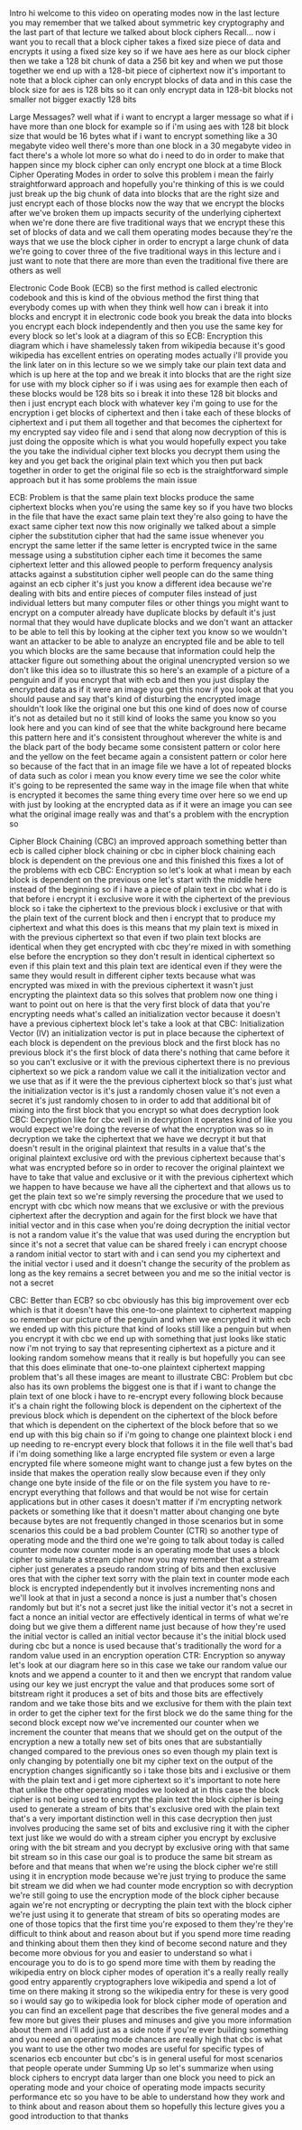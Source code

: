 Intro hi welcome to this video on operating modes now in the last lecture you may remember that we talked about symmetric key cryptography and the last part of that lecture we talked about block ciphers Recall... now i want you to recall that a block cipher takes a fixed size piece of data and encrypts it using a fixed size key so if we have aes here as our block cipher then we take a 128 bit chunk of data a 256 bit key and when we put those together we end up with a 128-bit piece of ciphertext now it's important to note that a block cipher can only encrypt blocks of data and in this case the block size for aes is 128 bits so it can only encrypt data in 128-bit blocks not smaller not bigger exactly 128 bits 


Large Messages? well what if i want to encrypt a larger message so what if i have more than one block for example so if i'm using aes with 128 bit block size that would be 16 bytes what if i want to encrypt something like a 30 megabyte video well there's more than one block in a 30 megabyte video in fact there's a whole lot more so what do i need to do in order to make that happen since my block cipher can only encrypt one block at a time Block Cipher Operating Modes in order to solve this problem i mean the fairly straightforward approach and hopefully you're thinking of this is we could just break up the big chunk of data into blocks that are the right size and just encrypt each of those blocks now the way that we encrypt the blocks after we've broken them up impacts security of the underlying ciphertext when we're done there are five traditional ways that we encrypt these this set of blocks of data and we call them operating modes because they're the ways that we use the block cipher in order to encrypt a large chunk of data we're going to cover three of the five traditional ways in this lecture and i just want to note that there are more than even the traditional five there are others as well 

Electronic Code Book (ECB) so the first method is called electronic codebook and this is kind of the obvious method the first thing that everybody comes up with when they think well how can i break it into blocks and encrypt it in electronic code book you break the data into blocks you encrypt each block independently and then you use the same key for every block so let's look at a diagram of this so ECB: Encryption this diagram which i have shamelessly taken from wikipedia because it's good wikipedia has excellent entries on operating modes actually i'll provide you the link later on in this lecture so we we simply take our plain text data and which is up here at the top and we break it into blocks that are the right size for use with my block cipher so if i was using aes for example then each of these blocks would be 128 bits so i break it into these 128 bit blocks and then i just encrypt each block with whatever key i'm going to use for the encryption i get blocks of ciphertext and then i take each of these blocks of ciphertext and i put them all together and that becomes the ciphertext for my encrypted say video file and i send that along now decryption of this is just doing the opposite which is what you would hopefully expect you take the you take the individual cipher text blocks you decrypt them using the key and you get back the original plain text which you then put back together in order to get the original file so ecb is the straightforward simple approach but it has some problems the main issue 

ECB: Problem is that the same plain text blocks produce the same ciphertext blocks when you're using the same key so if you have two blocks in the file that have the exact same plain text they're also going to have the exact same cipher text now this now originally we talked about a simple cipher the substitution cipher that had the same issue whenever you encrypt the same letter if the same letter is encrypted twice in the same message using a substitution cipher each time it becomes the same ciphertext letter and this allowed people to perform frequency analysis attacks against a substitution cipher well people can do the same thing against an ecb cipher it's just you know a different idea because we're dealing with bits and entire pieces of computer files instead of just individual letters but many computer files or other things you might want to encrypt on a computer already have duplicate blocks by default it's just normal that they would have duplicate blocks and we don't want an attacker to be able to tell this by looking at the cipher text you know so we wouldn't want an attacker to be able to analyze an encrypted file and be able to tell you which blocks are the same because that information could help the attacker figure out something about the original unencrypted version so we don't like this idea so to illustrate this so here's an example of a picture of a penguin and if you encrypt that with ecb and then you just display the encrypted data as if it were an image you get this now if you look at that you should pause and say that's kind of disturbing the encrypted image shouldn't look like the original one but this one kind of does now of course it's not as detailed but no it still kind of looks the same you know so you look here and you can kind of see that the white background here became this pattern here and it's consistent throughout wherever the white is and the black part of the body became some consistent pattern or color here and the yellow on the feet became again a consistent pattern or color here so because of the fact that in an image file we have a lot of repeated blocks of data such as color i mean you know every time we see the color white it's going to be represented the same way in the image file when that white is encrypted it becomes the same thing every time over here so we end up with just by looking at the encrypted data as if it were an image you can see what the original image really was and that's a problem with the encryption so 

Cipher Block Chaining (CBC) an improved approach something better than ecb is called cipher block chaining or cbc in cipher block chaining each block is dependent on the previous one and this finished this fixes a lot of the problems with ecb CBC: Encryption so let's look at what i mean by each block is dependent on the previous one let's start with the middle here instead of the beginning so if i have a piece of plain text in cbc what i do is that before i encrypt it i exclusive wore it with the ciphertext of the previous block so i take the ciphertext to the previous block i exclusive or that with the plain text of the current block and then i encrypt that to produce my ciphertext and what this does is this means that my plain text is mixed in with the previous ciphertext so that even if two plain text blocks are identical when they get encrypted with cbc they're mixed in with something else before the encryption so they don't result in identical ciphertext so even if this plain text and this plain text are identical even if they were the same they would result in different cipher texts because what was encrypted was mixed in with the previous ciphertext it wasn't just encrypting the plaintext data so this solves that problem now one thing i want to point out on here is that the very first block of data that you're encrypting needs what's called an initialization vector because it doesn't have a previous ciphertext block let's take a look at that CBC: Initialization Vector (IV) an initialization vector is put in place because the ciphertext of each block is dependent on the previous block and the first block has no previous block it's the first block of data there's nothing that came before it so you can't exclusive or it with the previous ciphertext there is no previous ciphertext so we pick a random value we call it the initialization vector and we use that as if it were the the previous ciphertext block so that's just what the initialization vector is it's just a randomly chosen value it's not even a secret it's just randomly chosen to in order to add that additional bit of mixing into the first block that you encrypt so what does decryption look CBC: Decryption like for cbc well in in decryption it operates kind of like you would expect we're doing the reverse of what the encryption was so in decryption we take the ciphertext that we have we decrypt it but that doesn't result in the original plaintext that results in a value that's the original plaintext exclusive ord with the previous ciphertext because that's what was encrypted before so in order to recover the original plaintext we have to take that value and exclusive or it with the previous ciphertext which we happen to have because we have all the ciphertext and that allows us to get the plain text so we're simply reversing the procedure that we used to encrypt with cbc which now means that we exclusive or with the previous ciphertext after the decryption and again for the first block we have that initial vector and in this case when you're doing decryption the initial vector is not a random value it's the value that was used during the encryption but since it's not a secret that value can be shared freely i can encrypt choose a random initial vector to start with and i can send you my ciphertext and the initial vector i used and it doesn't change the security of the problem as long as the key remains a secret between you and me so the initial vector is not a secret 

CBC: Better than ECB? so cbc obviously has this big improvement over ecb which is that it doesn't have this one-to-one plaintext to ciphertext mapping so remember our picture of the penguin and when we encrypted it with ecb we ended up with this picture that kind of looks still like a penguin but when you encrypt it with cbc we end up with something that just looks like static now i'm not trying to say that representing ciphertext as a picture and it looking random somehow means that it really is but hopefully you can see that this does eliminate that one-to-one plaintext ciphertext mapping problem that's all these images are meant to illustrate CBC: Problem but cbc also has its own problems the biggest one is that if i want to change the plain text of one block i have to re-encrypt every following block because it's a chain right the following block is dependent on the ciphertext of the previous block which is dependent on the ciphertext of the block before that which is dependent on the ciphertext of the block before that so we end up with this big chain so if i'm going to change one plaintext block i end up needing to re-encrypt every block that follows it in the file well that's bad if i'm doing something like a large encrypted file system or even a large encrypted file where someone might want to change just a few bytes on the inside that makes the operation really slow because even if they only change one byte inside of the file or on the file system you have to re-encrypt everything that follows and that would be not wise for certain applications but in other cases it doesn't matter if i'm encrypting network packets or something like that it doesn't matter about changing one byte because bytes are not frequently changed in those scenarios but in some scenarios this could be a bad problem Counter (CTR) so another type of operating mode and the third one we're going to talk about today is called counter mode now counter mode is an operating mode that uses a block cipher to simulate a stream cipher now you may remember that a stream cipher just generates a pseudo random string of bits and then exclusive ores that with the cipher text sorry with the plain text in counter mode each block is encrypted independently but it involves incrementing nons and we'll look at that in just a second a nonce is just a number that's chosen randomly but but it's not a secret just like the initial vector it's not a secret in fact a nonce an initial vector are effectively identical in terms of what we're doing but we give them a different name just because of how they're used the initial vector is called an initial vector because it's the initial block used during cbc but a nonce is used because that's traditionally the word for a random value used in an encryption operation CTR: Encryption so anyway let's look at our diagram here so in this case we take our random value our knots and we append a counter to it and then we encrypt that random value using our key we just encrypt the value and that produces some sort of bitstream right it produces a set of bits and those bits are effectively random and we take those bits and we exclusive for them with the plain text in order to get the cipher text for the first block we do the same thing for the second block except now we've incremented our counter when we increment the counter that means that we should get on the output of the encryption a new a totally new set of bits ones that are substantially changed compared to the previous ones so even though my plain text is only changing by potentially one bit my cipher text on the output of the encryption changes significantly so i take those bits and i exclusive or them with the plain text and i get more ciphertext so it's important to note here that unlike the other operating modes we looked at in this case the block cipher is not being used to encrypt the plain text the block cipher is being used to generate a stream of bits that's exclusive ored with the plain text that's a very important distinction well in this case decryption then just involves producing the same set of bits and exclusive ring it with the cipher text just like we would do with a stream cipher you encrypt by exclusive oring with the bit stream and you decrypt by exclusive oring with that same bit stream so in this case our goal is to produce the same bit stream as before and that means that when we're using the block cipher we're still using it in encryption mode because we're just trying to produce the same bit stream we did when we had counter mode encryption so with decryption we're still going to use the encryption mode of the block cipher because again we're not encrypting or decrypting the plain text with the block cipher we're just using it to generate that stream of bits so operating modes are one of those topics that the first time you're exposed to them they're they're difficult to think about and reason about but if you spend more time reading and thinking about them then they kind of become second nature and they become more obvious for you and easier to understand so what i encourage you to do is to go spend more time with them by reading the wikipedia entry on block cipher modes of operation it's a really really really good entry apparently cryptographers love wikipedia and spend a lot of time on there making it strong so the wikipedia entry for these is very good so i would say go to wikipedia look for block cipher mode of operation and you can find an excellent page that describes the five general modes and a few more but gives their pluses and minuses and give you more information about them and i'll add just as a side note if you're ever building something and you need an operating mode chances are really high that cbc is what you want to use the other two modes are useful for specific types of scenarios ecb encounter but cbc's is in general useful for most scenarios that people operate under Summing Up so let's summarize when using block ciphers to encrypt data larger than one block you need to pick an operating mode and your choice of operating mode impacts security performance etc so you have to be able to understand how they work and to think about and reason about them so hopefully this lecture gives you a good introduction to that thanks  